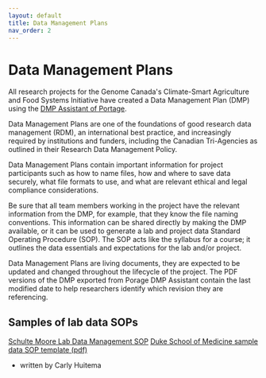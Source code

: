 ```yaml
---
layout: default
title: Data Management Plans
nav_order: 2
---
```


# Data Management Plans

All research projects for the Genome Canada's Climate-Smart Agriculture and Food Systems Initiative have created a Data Management Plan (DMP) using the [DMP Assistant of Portage](https://dmp-pgd.ca/).

Data Management Plans are one of the foundations of good research data management (RDM), an international best practice, and increasingly required by institutions and funders, including the Canadian Tri-Agencies as outlined in their Research Data Management Policy. 

Data Management Plans contain important information for project participants such as how to name files, how and where to save data securely, what file formats to use, and what are relevant ethical and legal compliance considerations. 

Be sure that all team members working in the project have the relevant information from the DMP, for example, that they know the file naming conventions. This information can be shared directly by making the DMP available, or it can be used to generate a lab and project data Standard Operating Procedure (SOP). The SOP acts like the syllabus for a course; it outlines the data essentials and expectations for the lab and/or project.

Data Management Plans are living documents, they are expected to be updated and changed throughout the lifecycle of the project. The PDF versions of the DMP exported from Porage DMP Assistant contain the last modified date to help researchers identify which revision they are referencing.

## Samples of lab data SOPs

[Schulte Moore Lab Data Management SOP](https://faculty.sites.iastate.edu/lschulte/lab-data-and-file-management-sops)
[Duke School of Medicine sample data SOP template (pdf)](https://medschool.duke.edu/sites/default/files/2021-10/data_management_sop_guidance_shared_resource.pdf)

- written by Carly Huitema
